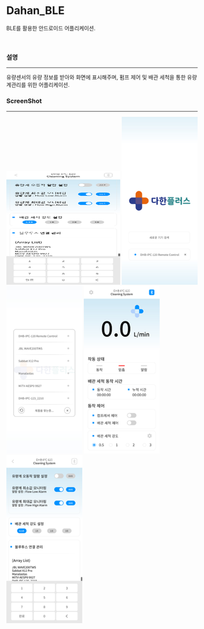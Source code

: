 # Dahan_BLE
BLE를 활용한 안드로이드 어플리케이션.

<br />

### 설명
-----
유량센서의 유량 정보를 받아와 화면에 표시해주며, 펌프 제어 및 배관 세척을 통한 유량계관리를 위한 어플리케이션.

### ScreenShot
-----
<img src="/img/4.jpg" width="300" height="300">
<img src="https://github.com/hwangseungbo/Dahan_BLE/blob/master/img/1.jpg" width="200">
<img src="https://github.com/hwangseungbo/Dahan_BLE/blob/master/img/2.jpg" width="200">
<img src="https://github.com/hwangseungbo/Dahan_BLE/blob/master/img/3.jpg" width="200">
<img src="https://github.com/hwangseungbo/Dahan_BLE/blob/master/img/4.jpg" width="200">

